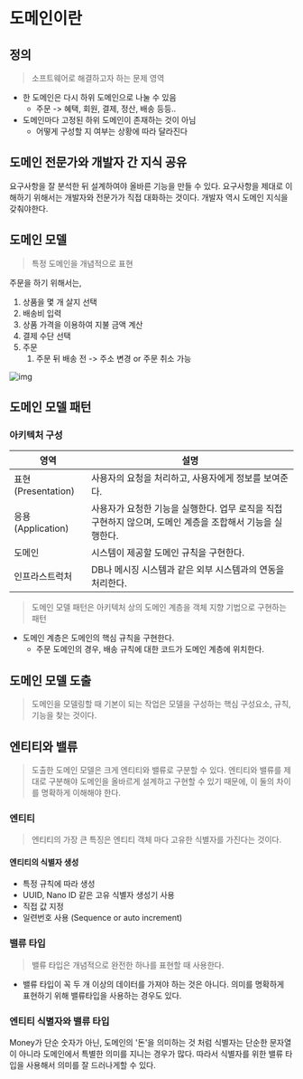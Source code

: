 # 도메인이란

## 정의
> 소프트웨어로 해결하고자 하는 문제 영역

- 한 도메인은 다시 하위 도메인으로 나눌 수 있음
  - 주문 -> 혜택, 회원, 결제, 정산, 배송 등등..
- 도메인마다 고정된 하위 도메인이 존재하는 것이 아님
  - 어떻게 구성할 지 여부는 상황에 따라 달라진다

## 도메인 전문가와 개발자 간 지식 공유
요구사항을 잘 분석한 뒤 설계하여야 올바른 기능을 만들 수 있다. 
요구사항을 제대로 이해하기 위해서는 개발자와 전문가가 직접 대화하는 것이다.
개발자 역시 도메인 지식을 갖춰야한다.

## 도메인 모델 
> 특정 도메인을 개념적으로 표현

주문을 하기 위해서는,
1) 상품을 몇 개 살지 선택
2) 배송비 입력
3) 상품 가격을 이용하여 지불 금액 계산
4) 결제 수단 선택
5) 주문
   1) 주문 뒤 배송 전 -> 주소 변경 or 주문 취소 가능

![img](https://user-images.githubusercontent.com/43533905/178106008-c88b44f2-2138-4df2-aa1e-e9dbe8c06ad2.png)

## 도메인 모델 패턴

### 아키텍처 구성
|영역|설명|
|---|---|
|표현(Presentation)|사용자의 요청을 처리하고, 사용자에게 정보를 보여준다.|
|응용(Application)|사용자가 요청한 기능을 실행한다. 업무 로직을 직접 구현하지 않으며, 도메인 계층을 조합해서 기능을 실행한다.|
|도메인|시스템이 제공할 도메인 규칙을 구현한다.|
|인프라스트럭처|DB나 메시징 시스템과 같은 외부 시스템과의 연동을 처리한다.|

> 도메인 모델 패턴은 아키텍처 상의 도메인 계층을 객체 지향 기법으로 구현하는 패턴

- 도메인 계층은 도메인의 핵심 규칙을 구현한다.
  - 주문 도메인의 경우, 배송 규칙에 대한 코드가 도메인 계층에 위치한다.

## 도메인 모델 도출
> 도메인을 모델링할 때 기본이 되는 작업은 모델을 구성하는 핵심 구성요소, 규칙, 기능을 찾는 것이다. 

## 엔티티와 밸류 
> 도출한 도메인 모델은 크게 엔티티와 밸류로 구분할 수 있다. 엔티티와 밸류를 제대로 구분해야 도메인을 올바르게 설계하고 구현할 수 있기 때문에, 이 둘의 차이를 명확하게 이해해야 한다.

### 엔티티
> 엔티티의 가장 큰 특징은 엔티티 객체 마다 고유한 식별자를 가진다는 것이다.

#### 엔티티의 식별자 생성
- 특정 규칙에 따라 생성
- UUID, Nano ID 같은 고유 식별자 생성기 사용
- 직접 값 지정
- 일련번호 사용 (Sequence or auto increment)

### 밸류 타입
> 밸류 타입은 개념적으로 완전한 하나를 표현할 때 사용한다.
- 밸류 타입이 꼭 두 개 이상의 데이터를 가져야 하는 것은 아니다. 의미를 명확하게 표현하기 위해 밸류타입을 사용하는 경우도 있다.


### 엔티티 식별자와 밸류 타입
Money가 단순 숫자가 아닌, 도메인의 '돈'을 의미하는 것 처럼 식별자는 단순한 문자열이 아니라 도메인에서 특별한 의미를 지니는 경우가 많다.
따라서 식별자를 위한 밸류 타입을 사용해서 의미를 잘 드러나게할 수 있다.